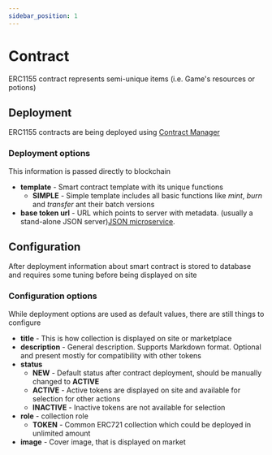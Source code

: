 ```yaml
---
sidebar_position: 1
---
```


# Contract

ERC1155 contract represents semi-unique items (i.e. Game's resources or potions) 

## Deployment

ERC1155 contracts are being deployed using [Contract Manager](/docs/admin-panel/ContractManager)

### Deployment options

This information is passed directly to blockchain

- **template** - Smart contract template with its unique functions
    - **SIMPLE** - Simple template includes all basic functions like _mint_, _burn_ and _transfer_ ant their batch versions
- **base token url** - URL which points to server with metadata. (usually a stand-alone JSON server)[JSON microservice](/api/category/json-microservice/).

## Configuration

After deployment information about smart contract is stored to database and requires some tuning before being displayed on site

### Configuration options

While deployment options are used as default values, there are still things to configure

- **title** - This is how collection is displayed on site or marketplace
- **description** - General description. Supports Markdown format. Optional and present mostly for compatibility with other tokens
- **status**
  - **NEW** - Default status after contract deployment, should be manually changed to **ACTIVE**
  - **ACTIVE** - Active tokens are displayed on site and available for selection for other actions
  - **INACTIVE** - Inactive tokens are not available for selection
- **role** - collection role
  - **TOKEN** - Common ERC721 collection which could be deployed in unlimited amount
- **image** - Cover image, that is displayed on market
